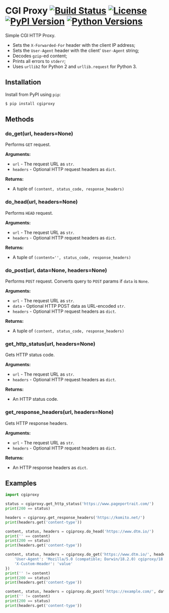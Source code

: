 # CGI Proxy [![Build Status](https://travis-ci.org/Datamart/CGI-Proxy.svg?branch=master)](https://travis-ci.org/Datamart/CGI-Proxy) [![License](http://img.shields.io/:license-apache-blue.svg)](http://www.apache.org/licenses/LICENSE-2.0.html) [![PyPI Version](https://img.shields.io/pypi/v/cgiproxy.svg)](https://pypi.org/project/cgiproxy/) [![Python Versions](https://img.shields.io/pypi/pyversions/cgiproxy.svg)](https://pypi.org/project/cgiproxy/)

Simple CGI HTTP Proxy.
* Sets the `X-Forwarded-For` header with the client IP address;
* Sets the `User-Agent` header with the client' `User-Agent` string;
* Decodes `gzip`-ed content;
* Prints all errors to `stderr`;
* Uses `urllib2` for Python 2 and `urllib.request` for Python 3.

## Installation

Install from PyPI using `pip`:

```bash
$ pip install cgiproxy
```


## Methods

### do_get(url, headers=None)
Performs `GET` request.

**Arguments:**
* `url` - The request URL as `str`.
* `headers` - Optional HTTP request headers as `dict`.

**Returns:**
* A tuple of `(content, status_code, response_headers)`


### do_head(url, headers=None)
Performs `HEAD` request.

**Arguments:**
* `url` - The request URL as `str`.
* `headers` - Optional HTTP request headers as `dict`.

**Returns:**
* A tuple of `(content='', status_code, response_headers)`


### do_post(url, data=None, headers=None)
Performs `POST` request. Converts query to `POST` params if `data` is `None`.

**Arguments:**
* `url` - The request URL as `str`.
* `data` - Optional HTTP POST data as URL-encoded `str`.
* `headers` - Optional HTTP request headers as `dict`.

**Returns:**
* A tuple of `(content, status_code, response_headers)`


### get_http_status(url, headers=None)
Gets HTTP status code.

**Arguments:**
* `url` - The request URL as `str`.
* `headers` - Optional HTTP request headers as `dict`.

**Returns:**
* An HTTP status code.


### get_response_headers(url, headers=None)
Gets HTTP response headers.

**Arguments:**
* `url` - The request URL as `str`.
* `headers` - Optional HTTP request headers as `dict`.

**Returns:**
* An HTTP response headers as `dict`.


## Examples

```python
import cgiproxy

status = cgiproxy.get_http_status('https://www.pageportrait.com/')
print(200 == status)

headers = cgiproxy.get_response_headers('https://komito.net/')
print(headers.get('content-type'))

content, status, headers = cgiproxy.do_head('https://www.dtm.io/')
print('' == content)
print(200 == status)
print(headers.get('content-type'))

content, status, headers = cgiproxy.do_get('https://www.dtm.io/', headers={
    'User-Agent': 'Mozilla/5.0 (compatible; Darwin/18.2.0) cgiproxy/18.12',
    'X-Custom-Header': 'value'
})
print('' != content)
print(200 == status)
print(headers.get('content-type'))

content, status, headers = cgiproxy.do_post('https://example.com/', data='aaa%3Dbbb%26ccc%3Dddd')
print('' != content)
print(200 == status)
print(headers.get('content-type'))
```

